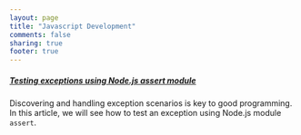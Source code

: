 ```yaml
---
layout: page
title: "Javascript Development"
comments: false 
sharing: true
footer: true
---
```


 
##### [Testing exceptions using Node.js assert module](nodejs/assert/throws)

   Discovering and handling exception scenarios is key to good programming. In this article, we will see how to test an exception using Node.js module ```assert```.

